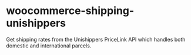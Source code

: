 woocommerce-shipping-unishippers
================================

Get shipping rates from the Unishippers PriceLink API which handles both domestic and international parcels.
